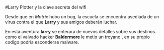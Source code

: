 #Larry Plotter y la clave secreta del wifi

Desde que en *Matrix* hubo un bug, la escuela se encuentra asediada de un virus
contra el que **Larry** y sus amigos deberán luchar.

En esta aventura **larry** se enterara de nuevos detalles sobre sus destinos.
como el valvado hacker **Baldermore** le metio un troyano , en su propio codigo podria esconderse malware.
